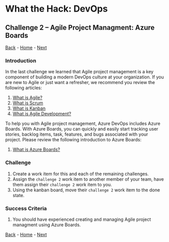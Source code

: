 # What the Hack: DevOps 

## Challenge 2 – Agile Project Managment: Azure Boards
[Back](challenge01.md) - [Home](../../readme.md) - [Next](challenge03.md)

### Introduction

In the last challenge we learned that Agile project management is a key component of building a modern DevOps culture at your organization. If you are new to Agile or just want a refresher, we recommend you review the following articles:

1. [What is Agile?](https://docs.microsoft.com/en-us/azure/devops/learn/agile/what-is-agile)
2. [What is Scrum](https://docs.microsoft.com/en-us/azure/devops/learn/agile/what-is-scrum)
3. [What is Kanban](https://docs.microsoft.com/en-us/azure/devops/learn/agile/what-is-kanban)
4. [What is Agile Development?](https://docs.microsoft.com/en-us/azure/devops/learn/agile/what-is-agile-development)

To help you with Agile project management, Azure DevOps includes Azure Boards. With Azure Boards, you can quickly and easily start tracking user stories, backlog items, task, features, and bugs associated with your project. Please review the following introduction to Azure Boards:

1. [What is Azure Boards?](https://docs.microsoft.com/en-us/azure/devops/boards/get-started/what-is-azure-boards)

### Challenge

1. Create a work item for this and each of the remaining challenges. 
2. Assign the `challenge 2` work item to another member of your team, have them assign their `challenge 2` work item to you.
3. Using the kanban board, move their `challenge 2` work item to the done state.

### Success Criteria

1. You should have experienced creating and managing Agile project managment using Azure Boards.

[Back](challenge01.md) - [Home](../../readme.md) - [Next](challenge03.md)
